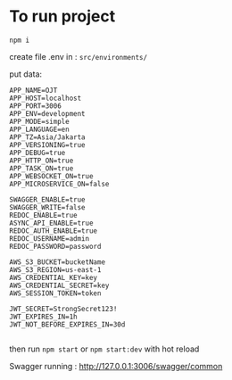 # To run project

`npm i`

create file .env in : `src/environments/`

put data:

```
APP_NAME=OJT
APP_HOST=localhost
APP_PORT=3006
APP_ENV=development
APP_MODE=simple
APP_LANGUAGE=en
APP_TZ=Asia/Jakarta
APP_VERSIONING=true
APP_DEBUG=true
APP_HTTP_ON=true
APP_TASK_ON=true
APP_WEBSOCKET_ON=true
APP_MICROSERVICE_ON=false

SWAGGER_ENABLE=true
SWAGGER_WRITE=false
REDOC_ENABLE=true
ASYNC_API_ENABLE=true
REDOC_AUTH_ENABLE=true
REDOC_USERNAME=admin
REDOC_PASSWORD=password

AWS_S3_BUCKET=bucketName
AWS_S3_REGION=us-east-1
AWS_CREDENTIAL_KEY=key
AWS_CREDENTIAL_SECRET=key
AWS_SESSION_TOKEN=token

JWT_SECRET=StrongSecret123!
JWT_EXPIRES_IN=1h
JWT_NOT_BEFORE_EXPIRES_IN=30d


```

then run
`npm start` or `npm start:dev` with hot reload

Swagger running  : <http://127.0.0.1:3006/swagger/common>
